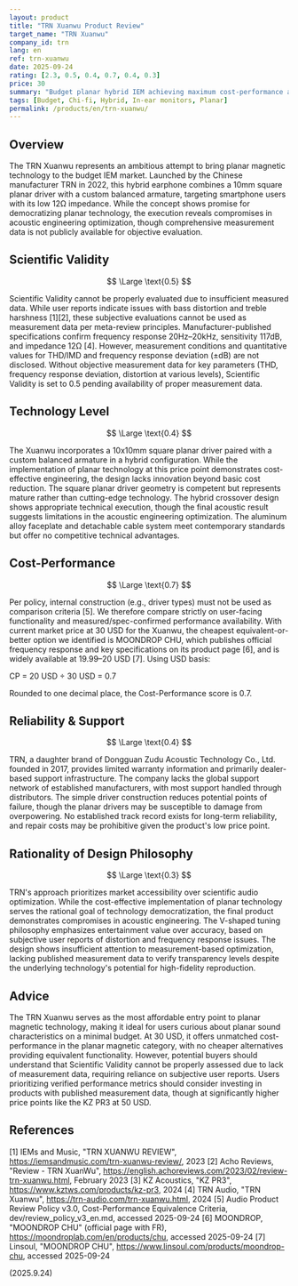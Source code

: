 ```yaml
---
layout: product
title: "TRN Xuanwu Product Review"
target_name: "TRN Xuanwu"
company_id: trn
lang: en
ref: trn-xuanwu
date: 2025-09-24
rating: [2.3, 0.5, 0.4, 0.7, 0.4, 0.3]
price: 30
summary: "Budget planar hybrid IEM achieving maximum cost-performance as the cheapest entry point to planar magnetic technology"
tags: [Budget, Chi-fi, Hybrid, In-ear monitors, Planar]
permalink: /products/en/trn-xuanwu/
---
```

## Overview

The TRN Xuanwu represents an ambitious attempt to bring planar magnetic technology to the budget IEM market. Launched by the Chinese manufacturer TRN in 2022, this hybrid earphone combines a 10mm square planar driver with a custom balanced armature, targeting smartphone users with its low 12Ω impedance. While the concept shows promise for democratizing planar technology, the execution reveals compromises in acoustic engineering optimization, though comprehensive measurement data is not publicly available for objective evaluation.

## Scientific Validity

$$ \Large \text{0.5} $$

Scientific Validity cannot be properly evaluated due to insufficient measured data. While user reports indicate issues with bass distortion and treble harshness [1][2], these subjective evaluations cannot be used as measurement data per meta-review principles. Manufacturer-published specifications confirm frequency response 20Hz–20kHz, sensitivity 117dB, and impedance 12Ω [4]. However, measurement conditions and quantitative values for THD/IMD and frequency response deviation (±dB) are not disclosed. Without objective measurement data for key parameters (THD, frequency response deviation, distortion at various levels), Scientific Validity is set to 0.5 pending availability of proper measurement data.

## Technology Level

$$ \Large \text{0.4} $$

The Xuanwu incorporates a 10x10mm square planar driver paired with a custom balanced armature in a hybrid configuration. While the implementation of planar technology at this price point demonstrates cost-effective engineering, the design lacks innovation beyond basic cost reduction. The square planar driver geometry is competent but represents mature rather than cutting-edge technology. The hybrid crossover design shows appropriate technical execution, though the final acoustic result suggests limitations in the acoustic engineering optimization. The aluminum alloy faceplate and detachable cable system meet contemporary standards but offer no competitive technical advantages.

## Cost-Performance

$$ \Large \text{0.7} $$

Per policy, internal construction (e.g., driver types) must not be used as comparison criteria [5]. We therefore compare strictly on user-facing functionality and measured/spec-confirmed performance availability. With current market price at 30 USD for the Xuanwu, the cheapest equivalent-or-better option we identified is MOONDROP CHU, which publishes official frequency response and key specifications on its product page [6], and is widely available at 19.99–20 USD [7]. Using USD basis:

CP = 20 USD ÷ 30 USD = 0.7

Rounded to one decimal place, the Cost-Performance score is 0.7.

## Reliability & Support

$$ \Large \text{0.4} $$

TRN, a daughter brand of Dongguan Zudu Acoustic Technology Co., Ltd. founded in 2017, provides limited warranty information and primarily dealer-based support infrastructure. The company lacks the global support network of established manufacturers, with most support handled through distributors. The simple driver construction reduces potential points of failure, though the planar drivers may be susceptible to damage from overpowering. No established track record exists for long-term reliability, and repair costs may be prohibitive given the product's low price point.

## Rationality of Design Philosophy

$$ \Large \text{0.3} $$

TRN's approach prioritizes market accessibility over scientific audio optimization. While the cost-effective implementation of planar technology serves the rational goal of technology democratization, the final product demonstrates compromises in acoustic engineering. The V-shaped tuning philosophy emphasizes entertainment value over accuracy, based on subjective user reports of distortion and frequency response issues. The design shows insufficient attention to measurement-based optimization, lacking published measurement data to verify transparency levels despite the underlying technology's potential for high-fidelity reproduction.

## Advice

The TRN Xuanwu serves as the most affordable entry point to planar magnetic technology, making it ideal for users curious about planar sound characteristics on a minimal budget. At 30 USD, it offers unmatched cost-performance in the planar magnetic category, with no cheaper alternatives providing equivalent functionality. However, potential buyers should understand that Scientific Validity cannot be properly assessed due to lack of measurement data, requiring reliance on subjective user reports. Users prioritizing verified performance metrics should consider investing in products with published measurement data, though at significantly higher price points like the KZ PR3 at 50 USD.

## References

[1] IEMs and Music, "TRN XUANWU REVIEW", https://iemsandmusic.com/trn-xuanwu-review/, 2023
[2] Acho Reviews, "Review - TRN XuanWu", https://english.achoreviews.com/2023/02/review-trn-xuanwu.html, February 2023
[3] KZ Acoustics, "KZ PR3", https://www.kztws.com/products/kz-pr3, 2024
[4] TRN Audio, "TRN Xuanwu", https://trn-audio.com/trn-xuanwu.html, 2024
[5] Audio Product Review Policy v3.0, Cost-Performance Equivalence Criteria, dev/review_policy_v3_en.md, accessed 2025-09-24
[6] MOONDROP, "MOONDROP CHU" (official page with FR), https://moondroplab.com/en/products/chu, accessed 2025-09-24
[7] Linsoul, "MOONDROP CHU", https://www.linsoul.com/products/moondrop-chu, accessed 2025-09-24

(2025.9.24)